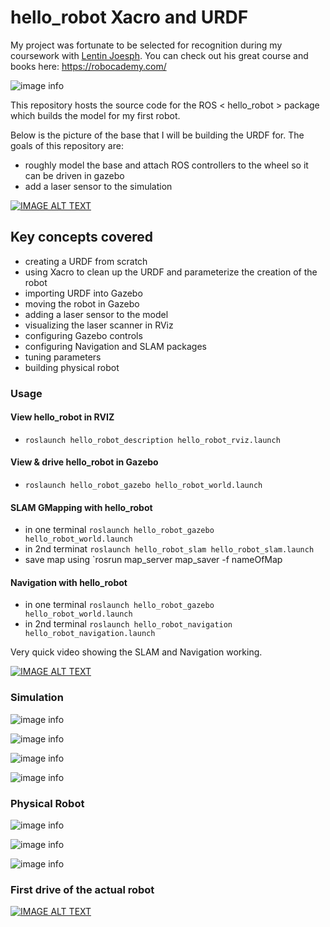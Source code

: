 # hello_robot Xacro and URDF #

My project was fortunate to be selected for recognition during my coursework with [Lentin Joesph](https://www.linkedin.com/in/lentinjoseph/).  You can check out his great course and books here: https://robocademy.com/

![image info](./pictures/4.png)

This repository hosts the source code for the ROS < hello_robot > package which builds the model for my first robot.

Below is the picture of the base that I will be building the URDF for.  The goals of this repository are:
- roughly model the base and attach ROS controllers to the wheel so it can be driven in gazebo
- add a laser sensor to the simulation 

[![IMAGE ALT TEXT](http://img.youtube.com/vi/sEv-iHaviXk/0.jpg)](https://youtu.be/sEv-iHaviXk "hello_robot home service full stack demonstration")

## Key concepts covered ##
- creating a URDF from scratch
- using Xacro to clean up the URDF and parameterize the creation of the robot
- importing URDF into Gazebo
- moving the robot in Gazebo
- adding a laser sensor to the model
- visualizing the laser scanner in RViz
- configuring Gazebo controls
- configuring Navigation and SLAM packages
- tuning parameters
- building physical robot

### Usage ###
#### View hello_robot in RVIZ ####
- `roslaunch hello_robot_description hello_robot_rviz.launch`
#### View & drive hello_robot in Gazebo ####
- `roslaunch hello_robot_gazebo hello_robot_world.launch`
#### SLAM GMapping with hello_robot ####
- in one terminal `roslaunch hello_robot_gazebo hello_robot_world.launch`
- in 2nd terminat `roslaunch hello_robot_slam hello_robot_slam.launch`
- save map using `rosrun map_server map_saver -f nameOfMap
#### Navigation with hello_robot ####
- in one terminal `roslaunch hello_robot_gazebo hello_robot_world.launch`
- in 2nd terminal `roslaunch hello_robot_navigation hello_robot_navigation.launch`

Very quick video showing the SLAM and Navigation working.

[![IMAGE ALT TEXT](http://img.youtube.com/vi/5LuyBR_MqcY/0.jpg)](https://youtu.be/5LuyBR_MqcY "ROS SLAM GMapping & Navigation Implementation")

### Simulation ###

![image info](./pictures/URDF.png)


![image info](./pictures/Rviz.png)

![image info](./pictures/gazebo.png)

![image info](./pictures/drivingRobot.gif)

### Physical Robot ###

![image info](./pictures/base_assembly.png)

![image info](./pictures/wiring.png)

![image info](./pictures/robotBase.png)

### First drive of the actual robot ###

[![IMAGE ALT TEXT](http://img.youtube.com/vi/x3qpu2Kqpcg/0.jpg)](https://youtu.be/x3qpu2Kqpcg "First drive of Hello_Robot")
